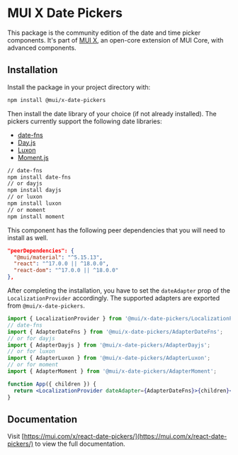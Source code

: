 # MUI X Date Pickers

This package is the community edition of the date and time picker components.
It's part of [MUI X](https://mui.com/x/), an open-core extension of MUI Core, with advanced components.

## Installation

Install the package in your project directory with:

```bash
npm install @mui/x-date-pickers
```

Then install the date library of your choice (if not already installed).
The pickers currently support the following date libraries:

- [date-fns](https://date-fns.org/)
- [Day.js](https://day.js.org/)
- [Luxon](https://moment.github.io/luxon/#/)
- [Moment.js](https://momentjs.com/)

```bash
// date-fns
npm install date-fns
// or dayjs
npm install dayjs
// or luxon
npm install luxon
// or moment
npm install moment
```

This component has the following peer dependencies that you will need to install as well.

```json
"peerDependencies": {
  "@mui/material": "^5.15.13",
  "react": "^17.0.0 || ^18.0.0",
  "react-dom": "^17.0.0 || ^18.0.0"
},
```

After completing the installation, you have to set the `dateAdapter` prop of the `LocalizationProvider` accordingly.
The supported adapters are exported from `@mui/x-date-pickers`.

```jsx
import { LocalizationProvider } from '@mui/x-date-pickers/LocalizationProvider';
// date-fns
import { AdapterDateFns } from '@mui/x-date-pickers/AdapterDateFns';
// or for dayjs
import { AdapterDayjs } from '@mui/x-date-pickers/AdapterDayjs';
// or for luxon
import { AdapterLuxon } from '@mui/x-date-pickers/AdapterLuxon';
// or for moment
import { AdapterMoment } from '@mui/x-date-pickers/AdapterMoment';

function App({ children }) {
  return <LocalizationProvider dateAdapter={AdapterDateFns}>{children}</LocalizationProvider>;
}
```

## Documentation

Visit [https://mui.com/x/react-date-pickers/](https://mui.com/x/react-date-pickers/) to view the full documentation.
